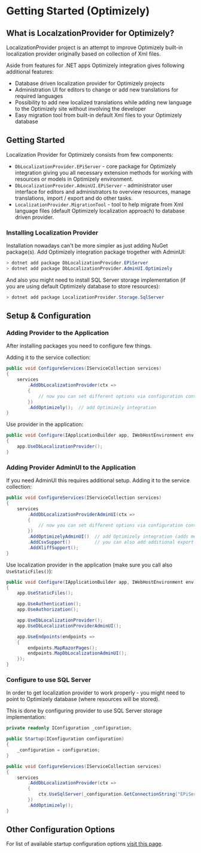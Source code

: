 # Getting Started (Optimizely)

## What is LocalzationProvider for Optimizely?

LocalizationProvider project is an attempt to improve Optimizely built-in localization provider originally based on collection of Xml files.

Aside from features for .NET apps Optimizely integration gives following additional features:
* Database driven localization provider for Optimizely projects
* Administration UI for editors to change or add new translations for required languages
* Possibility to add new localized translations while adding new language to the Optimizely site without involving the developer
* Easy migration tool from built-in default Xml files to your Optimizely database

## Getting Started

Localization Provider for Optimizely consists from few components:

* `DbLocalizationProvider.EPiServer` - core package for Optimizely integration giving you all necessary extension methods for working with resources or models in Optimizely environment.
* `DbLocalizationProvider.AdminUI.EPiServer` - administrator user interface for editors and administrators to overview resources, manage translations, import / export and do other tasks.
* `LocalizationProvider.MigrationTool` - tool to help migrate from Xml language files (default Optimizely localization approach) to database driven provider.


### Installing Localization Provider

Installation nowadays can't be more simpler as just adding NuGet package(s). Add Optimizely integration package trogether with AdminUI:

```powershell
> dotnet add package DbLocalizationProvider.EPiServer
> dotnet add package DbLocalizationProvider.AdminUI.Optimizely
```

And also you might need to install SQL Server storage implementation (if you are using default Optimizely database to store resources):

```powershell
> dotnet add package LocalizationProvider.Storage.SqlServer
```

## Setup & Configuration

### Adding Provider to the Application
After installing packages you need to configure few things.

Adding it to the service collection:

```csharp
public void ConfigureServices(IServiceCollection services)
{
    services
        .AddDbLocalizationProvider(ctx =>
        {
            // now you can set different options via configuration context (`ctx`)
        })
        .AddOptimizely();  // add Optimizely integration
}
```

Use provider in the application:

```csharp
public void Configure(IApplicationBuilder app, IWebHostEnvironment env)
{
    app.UseDbLocalizationProvider();
}
```

### Adding Provider AdminUI to the Application

If you need AdminUI this requires additional setup.
Adding it to the service collection:

```csharp
public void ConfigureServices(IServiceCollection services)
{
    services
        .AddDbLocalizationProviderAdminUI(ctx =>
        {
            // now you can set different options via configuration context (`ctx`)
        })
        .AddOptimizelyAdminUI()  // add Optimizely integration (adds menu items and stuff)
        .AddCsvSupport()         // you can also add additional export formats if needed
        .AddXliffSupport();
}
```

Use localization provider in the application (make sure you call also `UseStaticFiles()`):

```csharp
public void Configure(IApplicationBuilder app, IWebHostEnvironment env)
{
    app.UseStaticFiles();

    app.UseAuthentication();
    app.UseAuthorization();

    app.UseDbLocalizationProvider();
    app.UseDbLocalizationProviderAdminUI();

    app.UseEndpoints(endpoints =>
    {
        endpoints.MapRazorPages();
        endpoints.MapDbLocalizationAdminUI();
    });
}
```

### Configure to use SQL Server
In order to get localization provider to work properly - you might need to point to Optimizely database (where resources will be stored).

This is done by configuring provider to use SQL Server storage implementation:

```csharp
private readonly IConfiguration _configuration;

public Startup(IConfiguration configuration)
{
    _configuration = configuration;
}

public void ConfigureServices(IServiceCollection services)
{
    services
        .AddDbLocalizationProvider(ctx =>
        {
            ctx.UseSqlServer(_configuration.GetConnectionString("EPiServerDB"));
        })
        .AddOptimizely();
}
```

## Other Configuration Options

For list of available startup configuration options [visit this page](https://github.com/valdisiljuconoks/localization-provider-core/blob/master/docs/getting-started-netcore.md#configure-services).
